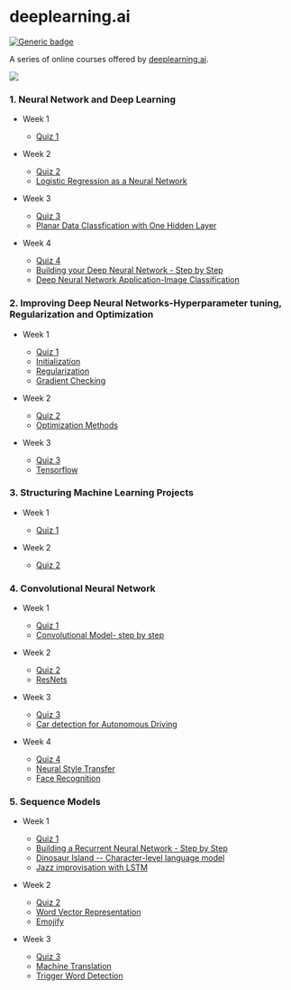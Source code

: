 # deeplearning.ai

[![Generic badge](https://img.shields.io/badge/Deep-Learning-<BLUE>.svg)](https://shields.io/)

A series of online courses offered by [deeplearning.ai](https://www.deeplearning.ai/).

![](https://img.shields.io/badge/Language-Python-orange.svg)

### 1. Neural Network and Deep Learning
* Week 1
	* [Quiz 1](https://github.com/saumya-guptaa/DeepLearning.ai-Coursera/blob/master/01%20Neural%20Networks%20and%20Deep%20Learning/week1%20quiz.md)
	
* Week 2
	* [Quiz 2](https://github.com/saumya-guptaa/DeepLearning.ai-Coursera/blob/master/01%20Neural%20Networks%20and%20Deep%20Learning/week2%20quiz.md)
	* [Logistic Regression as a Neural Network](https://github.com/saumya-guptaa/DeepLearning.ai-Coursera/blob/master/01%20Neural%20Networks%20and%20Deep%20Learning/Logistic_Regression_with_a_Neural_Network_mindset_v6a.ipynb)

* Week 3
	* [Quiz 3](https://github.com/saumya-guptaa/DeepLearning.ai-Coursera/blob/master/01%20Neural%20Networks%20and%20Deep%20Learning/week3%20quiz.md)
	* [Planar Data Classfication with One Hidden Layer](https://github.com/saumya-guptaa/DeepLearning.ai-Coursera/blob/master/01%20Neural%20Networks%20and%20Deep%20Learning/Planar_data_classification_with_onehidden_layer_v6c.ipynb)

* Week 4
	* [Quiz 4](https://github.com/saumya-guptaa/DeepLearning.ai-Coursera/blob/master/01%20Neural%20Networks%20and%20Deep%20Learning/week4%20quiz.md)
	* [Building your Deep Neural Network - Step by Step](https://github.com/saumya-guptaa/DeepLearning.ai-Coursera/blob/master/01%20Neural%20Networks%20and%20Deep%20Learning/Building_your_Deep_Neural_Network_Step_by_Step_v8a.ipynb)
	* [Deep Neural Network Application-Image Classification](https://github.com/saumya-guptaa/DeepLearning.ai-Coursera/blob/master/01%20Neural%20Networks%20and%20Deep%20Learning/Deep%2BNeural%2BNetwork%2B-%2BApplication%2Bv8.ipynb)


### 2. Improving Deep Neural Networks-Hyperparameter tuning, Regularization and Optimization
* Week 1
	* [Quiz 1](https://github.com/saumya-guptaa/DeepLearning.ai-Coursera/blob/master/02%20Improving%20Deep%20Neural%20Networks:%20Hyperparameter%20tuning%2C%20Regularization%20and%20Optimization/week1%20quiz.md)
	* [Initialization](https://github.com/saumya-guptaa/DeepLearning.ai-Coursera/blob/master/02%20Improving%20Deep%20Neural%20Networks:%20Hyperparameter%20tuning%2C%20Regularization%20and%20Optimization/Initialization.ipynb)
	* [Regularization](https://github.com/saumya-guptaa/DeepLearning.ai-Coursera/blob/master/02%20Improving%20Deep%20Neural%20Networks:%20Hyperparameter%20tuning%2C%20Regularization%20and%20Optimization/Regularization_v2a.ipynb)
	* [Gradient Checking](https://github.com/saumya-guptaa/DeepLearning.ai-Coursera/blob/master/02%20Improving%20Deep%20Neural%20Networks:%20Hyperparameter%20tuning%2C%20Regularization%20and%20Optimization/Gradient%2BChecking%2Bv1.ipynb)

* Week 2
	* [Quiz 2](https://github.com/saumya-guptaa/DeepLearning.ai-Coursera/blob/master/02%20Improving%20Deep%20Neural%20Networks:%20Hyperparameter%20tuning%2C%20Regularization%20and%20Optimization/week2%20quiz.md)
	* [Optimization Methods](https://github.com/saumya-guptaa/DeepLearning.ai-Coursera/blob/master/02%20Improving%20Deep%20Neural%20Networks:%20Hyperparameter%20tuning%2C%20Regularization%20and%20Optimization/Optimization_methods_v1b.ipynb)

* Week 3
	* [Quiz 3](https://github.com/saumya-guptaa/DeepLearning.ai-Coursera/blob/master/02%20Improving%20Deep%20Neural%20Networks:%20Hyperparameter%20tuning%2C%20Regularization%20and%20Optimization/week3%20quiz.md) 
	* [Tensorflow](https://github.com/saumya-guptaa/DeepLearning.ai-Coursera/blob/master/02%20Improving%20Deep%20Neural%20Networks:%20Hyperparameter%20tuning%2C%20Regularization%20and%20Optimization/TensorFlow_Tutorial_v3b.ipynb)

### 3. Structuring Machine Learning Projects
* Week 1
	* [Quiz 1](https://github.com/saumya-guptaa/DeepLearning.ai-Coursera/blob/master/03%20Structuring%20Machine%20Learning%20Projects/week1%20quiz.md)

* Week 2
	* [Quiz 2](https://github.com/saumya-guptaa/DeepLearning.ai-Coursera/blob/master/03%20Structuring%20Machine%20Learning%20Projects/week2%20quiz.md)

### 4. Convolutional Neural Network
* Week 1
	* [Quiz 1](https://github.com/saumya-guptaa/DeepLearning.ai-Coursera/blob/master/04%20Convolutional%20Neural%20Networks/week1%20quiz.md)
	* [Convolutional Model- step by step](https://github.com/saumya-guptaa/DeepLearning.ai-Coursera/blob/master/04%20Convolutional%20Neural%20Networks/Convolution_model_Step_by_Step_v2a.ipynb)

* Week 2
	* [Quiz 2](https://github.com/saumya-guptaa/DeepLearning.ai-Coursera/blob/master/04%20Convolutional%20Neural%20Networks/week2%20quiz.md)
	* [ResNets](https://github.com/saumya-guptaa/DeepLearning.ai-Coursera/blob/master/04%20Convolutional%20Neural%20Networks/Residual_Networks_v2a.ipynb)

* Week 3
	* [Quiz 3](https://github.com/saumya-guptaa/DeepLearning.ai-Coursera/blob/master/04%20Convolutional%20Neural%20Networks/week3%20quiz.md)
	* [Car detection for Autonomous Driving](https://github.com/saumya-guptaa/DeepLearning.ai-Coursera/blob/master/04%20Convolutional%20Neural%20Networks/Autonomous_driving_application_Car_detection_v3a.ipynb)

* Week 4
	* [Quiz 4](https://github.com/saumya-guptaa/DeepLearning.ai-Coursera/blob/master/04%20Convolutional%20Neural%20Networks/week4%20quiz.md)
	* [Neural Style Transfer](https://github.com/saumya-guptaa/DeepLearning.ai-Coursera/blob/master/04%20Convolutional%20Neural%20Networks/Art_Generation_with_Neural_Style_Transfer_v3a%20(1).ipynb)
	* [Face Recognition](https://github.com/saumya-guptaa/DeepLearning.ai-Coursera/blob/master/04%20Convolutional%20Neural%20Networks/Face_Recognition_v3a.ipynb)


### 5. Sequence Models
* Week 1
	* [Quiz 1](https://github.com/saumya-guptaa/DeepLearning.ai-Coursera/blob/master/05%20Sequence%20Models/week1%20quiz.md)
	* [Building a Recurrent Neural Network - Step by Step](https://github.com/saumya-guptaa/DeepLearning.ai-Coursera/blob/master/05%20Sequence%20Models/Building_a_Recurrent_Neural_Network_Step_by_Step_v3a.ipynb)
	* [Dinosaur Island -- Character-level language model](https://github.com/saumya-guptaa/DeepLearning.ai-Coursera/blob/master/05%20Sequence%20Models/Dinosaurus_Island_Character_level_language_model_final_v3a.ipynb)
	* [Jazz improvisation with LSTM](https://github.com/saumya-guptaa/DeepLearning.ai-Coursera/blob/master/05%20Sequence%20Models/Improvise_a_Jazz_Solo_with_an_LSTM_Network_v3a.ipynb)

* Week 2
	* [Quiz 2](https://github.com/saumya-guptaa/DeepLearning.ai-Coursera/blob/master/05%20Sequence%20Models/week2%20quiz.md)
	* [Word Vector Representation](https://github.com/saumya-guptaa/DeepLearning.ai-Coursera/blob/master/05%20Sequence%20Models/Operations_on_word_vectors_v2a.ipynb)
	* [Emojify](https://github.com/saumya-guptaa/DeepLearning.ai-Coursera/blob/master/05%20Sequence%20Models/Emojify_v2a.ipynb)

* Week 3
	* [Quiz 3](https://github.com/saumya-guptaa/DeepLearning.ai-Coursera/blob/master/05%20Sequence%20Models/week3%20quiz.md)
	* [Machine Translation](https://github.com/saumya-guptaa/DeepLearning.ai-Coursera/blob/master/05%20Sequence%20Models/Neural_machine_translation_with_attention_v4a.ipynb)
	* [Trigger Word Detection](https://github.com/saumya-guptaa/DeepLearning.ai-Coursera/blob/master/05%20Sequence%20Models/Trigger_word_detection_v1a.ipynb)


<br/>
